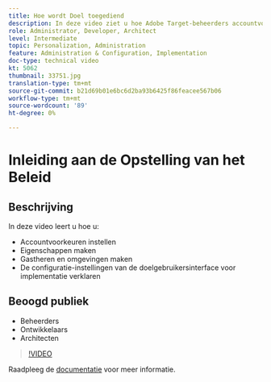 ```yaml
---
title: Hoe wordt Doel toegediend
description: In deze video ziet u hoe Adobe Target-beheerders accountvoorkeuren kunnen instellen, eigenschappen kunnen maken en hosts en omgevingen kunnen maken. Leer hoe te om de montages van de de implementatieconfiguratie van Doel UI uit te leggen.
role: Administrator, Developer, Architect
level: Intermediate
topic: Personalization, Administration
feature: Administration & Configuration, Implementation
doc-type: technical video
kt: 5062
thumbnail: 33751.jpg
translation-type: tm+mt
source-git-commit: b21d69b01e6bc6d2ba93b6425f86feacee567b06
workflow-type: tm+mt
source-wordcount: '89'
ht-degree: 0%

---
```



# Inleiding aan de Opstelling van het Beleid

## Beschrijving

In deze video leert u hoe u:

* Accountvoorkeuren instellen
* Eigenschappen maken
* Gastheren en omgevingen maken
* De configuratie-instellingen van de doelgebruikersinterface voor implementatie verklaren

## Beoogd publiek

* Beheerders
* Ontwikkelaars
* Architecten

>[!VIDEO](https://video.tv.adobe.com/v/33751/?quality=12)

Raadpleeg de [documentatie](https://docs.adobe.com/content/help/en/target/using/administer/administrating-target.html) voor meer informatie.

